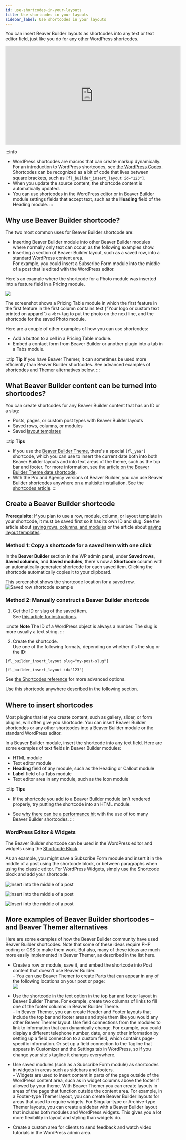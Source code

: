 ```yaml
---
id: use-shortcodes-in-your-layouts
title: Use shortcodes in your layouts
sidebar_label: Use shortcodes in your layouts
---
```


You can insert Beaver Builder layouts as shortcodes into any text or text editor field, just like you do for any other WordPress shortcodes.

<div className="embed-responsive">
<iframe width="560" height="315" src="https://www.youtube-nocookie.com/embed/Q1l8f7dO--Q" title="YouTube video player" frameBorder="0" allow="accelerometer; autoplay; clipboard-write; encrypted-media; gyroscope; picture-in-picture" allowFullScreen></iframe>
</div>

:::info
* WordPress shortcodes are macros that can create markup dynamically. For an introduction to WordPress shortcodes, see [the WordPress Codex](https://developer.wordpress.org/plugins/shortcodes/). Shortcodes can be recognized as a bit of code that lives between square brackets, such as `[fl_builder_insert_layout id="123"]`.
* When you update the source content, the shortcode content is automatically updated.
* You can use shortcodes in the WordPress editor or in Beaver Builder module settings fields that accept text, such as the **Heading** field of the Heading module.
:::

##  Why use Beaver Builder shortcode?

The two most common uses for Beaver Builder shortcode are:

* Inserting Beaver Builder module into other Beaver Builder modules where normally only text can occur, as the following examples show.
* Inserting a section of Beaver Builder layout, such as a saved row, into a standard WordPress content area.  
For example, you could insert a Subscribe Form module into the middle of a post that is edited with the WordPress editor.

Here's an example where the shortcode for a Photo module was inserted into a feature field in a Pricing module.

![](/img/how-to-tips-shortcodes-in-layout-1.png)

The screenshot shows a Pricing Table module in which the first feature in the first feature in the first column contains text ("Your logo or custom text printed on apparel") a `<br>` tag to put the photo on the next line, and the shortcode for the saved Photo module.

Here are a couple of other examples of how you can use shortcodes:

  * Add a button to a cell in a Pricing Table module.
  * Embed a contact form from Beaver Builder or another plugin into a tab in a Tabs module.

:::tip **Tip**
If you have Beaver Themer, it can sometimes be used more efficiently than Beaver Builder shortcodes. See advanced examples of shortcodes and Themer alternatives below.
:::

## What Beaver Builder content can be turned into shortcodes?

You can create shortcodes for any Beaver Builder content that has an ID or a slug:

  * Posts, pages, or custom post types with Beaver Builder layouts
  * Saved rows, columns, or modules
  * Saved [layout templates](/./general/glossary#layout-template-bb)

:::tip **Tips**

  * If you use the [Beaver Builder Theme](https://www.wpbeaverbuilder.com/wordpress-framework-theme/), there's a special `[fl_year]` shortcode, which you can use to insert the current date both into both Beaver Builder layouts and into text areas of the theme, such as the top bar and footer. For more information, see the [article on the Beaver Builder Theme date shortcode](/bb-theme/defaults-for-layouts-content/shortcode-for-current-date.md).
  * With the Pro and Agency versions of Beaver Builder, you can use Beaver Builder shortcodes anywhere on a multisite installation. See the [shortcodes article](/beaver-builder/advanced-builder-techniques/shortcodes/use-shortcodes-in-your-layouts.md).
:::

## Create a Beaver Builder shortcode

**Prerequisite:** If you plan to use a row, module, column, or layout template in your shortcode, it must be saved first so it has its own ID and slug. See the article about [saving rows, columns, and modules](/beaver-builder/layouts/templates/save-a-row-column-or-module-for-reuse.md) or the article about [saving layout templates](/beaver-builder/layouts/templates/create-and-save-a-custom-layout-template.md).

### Method 1:  Copy a shortcode for a saved item with one click

In the **Beaver Builder** section in the WP admin panel, under **Saved rows**, **Saved columns**, and **Saved modules**, there's now a **Shortcode** column with an automatically generated shortcode for each saved item. Clicking the shortcode automatically copies it to your clipboard.

This screenshot shows the shortcode location for a saved row.
![Saved row shortcode example](/img/wp-admin-saved-row-shortcode.png)

### Method 2: Manually construct a Beaver Builder shortcode

1. Get the ID or slug of the saved item.   
See [this article for instructions](/beaver-builder/advanced-builder-techniques/shortcodes/get-the-slug-or-id-for-a-shortcode.md).  

:::note **Note**
The ID of a WordPress object is always a number. The slug is more
usually a text string.
:::

  2. Create the shortcode.   
Use one of the following formats, depending on whether it's the slug or the ID:

  ```markup
  [fl_builder_insert_layout slug="my-post-slug"]
  ```
  ```markup
  [fl_builder_insert_layout id="123"]
  ```

See [the Shortcodes reference](/beaver-builder/advanced-builder-techniques/shortcodes/shortcode-reference.md) for more advanced
options.

Use this shortcode anywhere described in the following section.

## Where to insert shortcodes

Most plugins that let you create content, such as gallery, slider, or form
plugins, will often give you shortcode. You can insert Beaver Builder
shortcodes or any other shortcodes into a Beaver Builder module or the
standard WordPress editor.

In a Beaver Builder module, insert the shortcode into any text field. Here are
some examples of text fields in Beaver Builder modules:

  * HTML module
  * Text editor module
  * **Heading** field of any module, such as the Heading or Callout module
  * **Label** field of a Tabs module
  * Text editor area in any module, such as the Icon module

:::tip **Tips**
* If the shortcode you add to a Beaver Builder module isn't rendered properly, try putting the shortcode into an HTML module.

* See [why there can be a performance hit](/beaver-builder/advanced-builder-techniques/shortcodes/shortcode-performance.md) with the use of too many Beaver Builder shortcodes.
:::

### WordPress Editor & Widgets

The Beaver Builder shortcode can be used in the WordPress editor and widgets using the [Shortcode Block](https://wordpress.org/support/article/shortcode-block/).

As an example, you might save a Subscribe Form module and insert it in the middle of a post using the shortcode block, or between paragraphs when using the classic editor. For WordPress Widgets, simply use the Shortcode block and add your shortcode.


<Tabs>
<TabItem value="wordpress-editor" label="WordPress Editor" default>

![Insert into the middle of a post](/img/beaver-builder/shortcodes--index--2.jpg)

</TabItem>
<TabItem value="classic-editor" label="Classic Editor">

![Insert into the middle of a post](/img/beaver-builder/shortcodes--index--3.jpg)

</TabItem>
<TabItem value="widgets" label="Widgets">

![Insert into the middle of a post](/img/beaver-builder/shortcodes--index--4.jpg)

</TabItem>
</Tabs>

## More examples of Beaver Builder shortcodes – and Beaver Themer alternatives

Here are some examples of how the Beaver Builder community have used Beaver
Builder shortcodes. Note that some of these ideas require PHP coding or CSS to
make them work. But also, many of these ideas are much more easily implemented
in Beaver Themer, as described in the list here.

  * Create a row or module, save it, and embed the shortcode into Post content that doesn't use Beaver Builder.  
– You can use Beaver Themer to create Parts that can appear in any of the
following locations on your post or page:  
![](/img/how-to-tips-shortcodes-in-layout-2.png)

  * Use the shortcode in the text option in the top bar and footer layout in Beaver Builder Theme. For example, create two columns of links to fill one of the footer columns in Beaver Builder Theme.  
– In Beaver Themer, you can create Header and Footer layouts that include the
top bar and footer areas and style them like you would any other Beaver Themer
layout. Use field connections from the modules to link to information that can
dynamically change. For example, you could display a different telephone
number, date, or any other information by setting up a field connection to a
custom field, which contains page-specific information. Or set up a field
connection to the Tagline that appears in Customizer and the Settings tab in
WordPress, so if you change your site's tagline it changes everywhere.

  * Use saved modules (such as a Subscribe Form module) as shortcodes in widgets in areas such as sidebars and footers.  
– Widgets are used to insert content in parts of the page outside of the
WordPress content area, such as in widget columns above the footer if allowed
by your theme. With Beaver Themer you can create layouts in areas of the page
that function outside the content area. For example, in a Footer-type Themer
layout, you can create Beaver Builder layouts for areas that used to require
widgets. For Singular-type or Archive-type Themer layouts, you can create a
sidebar with a Beaver Builder layout that includes both modules and WordPress
widgets. This gives you a lot more flexibility in layout and styling than
widgets do.

  * Create a custom area for clients to send feedback and watch video tutorials in the WordPress admin area.
